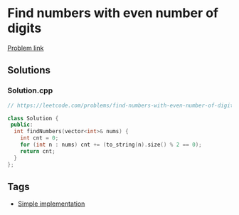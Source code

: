 # Find numbers with even number of digits

[Problem link](https://leetcode.com/problems/find-numbers-with-even-number-of-digits)

## Solutions


### Solution.cpp
```cpp
// https://leetcode.com/problems/find-numbers-with-even-number-of-digits

class Solution {
 public:
  int findNumbers(vector<int>& nums) {
    int cnt = 0;
    for (int n : nums) cnt += (to_string(n).size() % 2 == 0);
    return cnt;
  }
};
```
## Tags

* [Simple implementation](/README.md#Simple_implementation)
